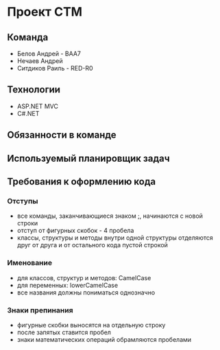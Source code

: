 # Проект CTM  
## Команда  
- Белов Андрей - BAA7  
- Нечаев Андрей  
- Ситдиков Раиль - RED-R0  
## Технологии  
- ASP.NET MVC  
- C#.NET  
## Обязанности в команде  
## Используемый планировщик задач  
## Требования к оформлению кода  
### Отступы  
- все команды, заканчивающиеся знаком ;, начинаются с новой строки  
- отступ от фигурных скобок - 4 пробела  
- классы, структуры и методы внутри одной структуры отделяются друг от друга и от остального кода пустой строкой  
### Именование  
- для классов, структур и методов: CamelCase  
- для переменных: lowerCamelCase  
- все названия должны пониматься однозначно  
### Знаки препинания  
- фигурные скобки выносятся на отдельную строку  
- после запятых ставится пробел  
- знаки математических операций обрамляются пробелами  
